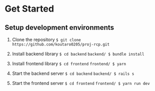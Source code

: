 # Get Started

## Setup development environments
1. Clone the repository
`$ git clone https://github.com/koutaro0205/proj-rcp.git`

2. Install backend library
`$ cd backend`
`backend/ $ bundle install`

3. Install frontend library
`$ cd frontend`
`frontend/ $ yarn`

4. Start the backend server
`$ cd backend`
`backend/ $ rails s`

5. Start the frontend server
`$ cd frontend`
`frontend/ $ yarn run dev`
